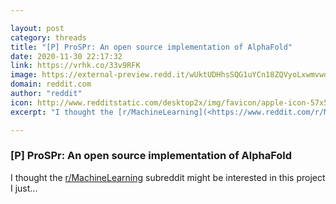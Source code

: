 ```yaml
---

layout: post
category: threads
title: "[P] ProSPr: An open source implementation of AlphaFold"
date: 2020-11-30 22:17:32
link: https://vrhk.co/33v9RFK
image: https://external-preview.redd.it/wUktUDHhsSQG1uYCn18ZQVyoLxwmvwqPxIcG6FsQN2Y.jpg?width=420&height=219.895287958&auto=webp&crop=420:219.895287958,smart&s=cd2b900451c57d7fbe4f3f9220c3e9cd2f8c2e0d
domain: reddit.com
author: "reddit"
icon: http://www.redditstatic.com/desktop2x/img/favicon/apple-icon-57x57.png
excerpt: "I thought the [r/MachineLearning](<https://www.reddit.com/r/MachineLearning/>) subreddit might be interested in this project I just..."

---
```


### [P] ProSPr: An open source implementation of AlphaFold

I thought the [r/MachineLearning](<https://www.reddit.com/r/MachineLearning/>) subreddit might be interested in this project I just...